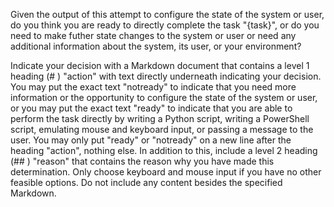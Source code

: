 Given the output of this attempt to configure the state of the system or user, do you think you are ready to directly complete the task "{task}", or do you need to make futher state changes to the system or user or need any additional information about the system, its user, or your environment?

Indicate your decision with a Markdown document that contains a level 1 heading (# ) "action" with text directly underneath indicating your decision. You may put the exact text "notready" to indicate that you need more information or the opportunity to configure the state of the system or user, or you may put the exact text "ready" to indicate that you are able to perform the task directly by writing a Python script, writing a PowerShell script, emulating mouse and keyboard input, or passing a message to the user. You may only put "ready" or "notready" on a new line after the heading "action", nothing else. In addition to this, include a level 2 heading (## ) "reason" that contains the reason why you have made this determination. Only choose keyboard and mouse input if you have no other feasible options. Do not include any content besides the specified Markdown.